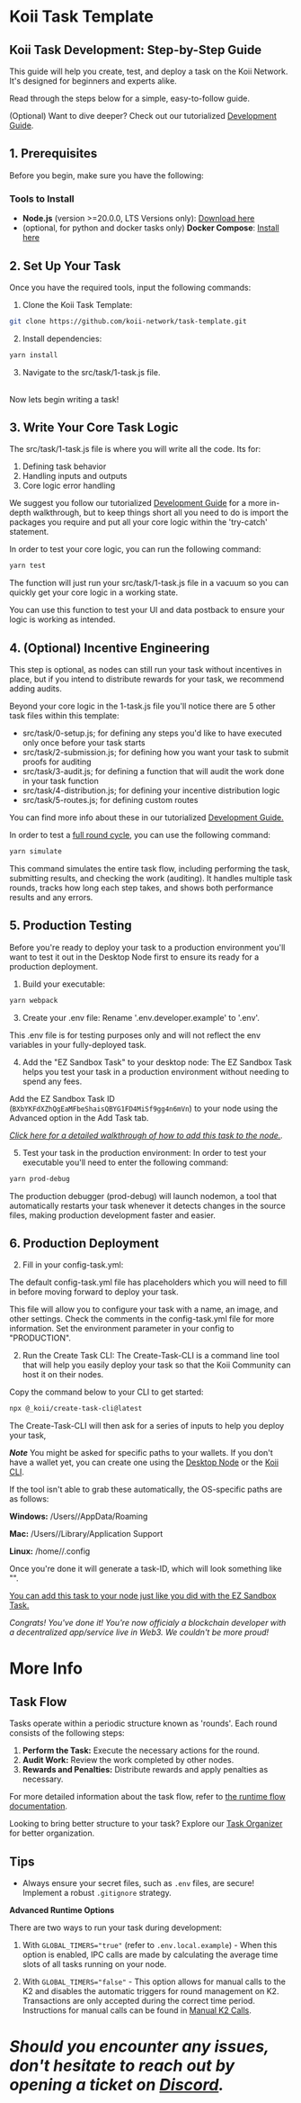 # Koii Task Template

## Koii Task Development: Step-by-Step Guide

This guide will help you create, test, and deploy a task on the Koii Network. It's designed for beginners and experts alike.

Read through the steps below for a simple, easy-to-follow guide.

(Optional) Want to dive deeper? Check out our tutorialized [Development Guide](https://github.com/koii-network/ezsandbox).

## **1. Prerequisites**
Before you begin, make sure you have the following:

### Tools to Install
- **Node.js** (version >=20.0.0, LTS Versions only): [Download here](https://nodejs.org)
- (optional, for python and docker tasks only) **Docker Compose**: [Install here](https://docs.docker.com/get-started/08_using_compose/)

## **2. Set Up Your Task**

Once you have the required tools, input the following commands:

1. Clone the Koii Task Template:
```sh
git clone https://github.com/koii-network/task-template.git
```

2. Install dependencies:
```sh
yarn install
```

3. Navigate to the src/task/1-task.js file.

\
Now lets begin writing a task!

## **3. Write Your Core Task Logic**

The src/task/1-task.js file is where you will write all the code. Its for:

1. Defining task behavior
2. Handling inputs and outputs
3. Core logic error handling

We suggest you follow our tutorialized [Development Guide](https://github.com/koii-network/ezsandbox) for a more in-depth walkthrough, but to keep things short all you need to do is import the packages you require and put all your core logic within the 'try-catch' statement.

In order to test your core logic, you can run the following command:

```sh
yarn test
```

The function will just run your src/task/1-task.js file in a vacuum so you can quickly get your core logic in a working state.

You can use this function to test your UI and data postback to ensure your logic is working as intended.

## **4. (Optional) Incentive Engineering**

This step is optional, as nodes can still run your task without incentives in place, but if you intend to distribute rewards for your task, we recommend adding audits.

Beyond your core logic in the 1-task.js file you'll notice there are 5 other task files within this template:
- src/task/0-setup.js; for defining any steps you'd like to have executed only once before your task starts
- src/task/2-submission.js; for defining how you want your task to submit proofs for auditing
- src/task/3-audit.js; for defining a function that will audit the work done in your task function
- src/task/4-distribution.js; for defining your incentive distribution logic
- src/task/5-routes.js; for defining custom routes

You can find more info about these in our tutorialized [Development Guide.](https://github.com/koii-network/ezsandbox)

In order to test a [full round cycle](https://docs.koii.network/gradual-consensus), you can use the following command:

```sh
yarn simulate
```

This command simulates the entire task flow, including performing the task, submitting results, and checking the work (auditing). It handles multiple task rounds, tracks how long each step takes, and shows both performance results and any errors.

## **5. Production Testing**

Before you're ready to deploy your task to a production environment you'll want to test it out in the Desktop Node first to ensure its ready for a production deployment.

1. Build your executable:

```sh
yarn webpack
```

3. Create your .env file:
Rename '.env.developer.example' to '.env'.

This .env file is for testing purposes only and will not reflect the env variables in your fully-deployed task.

4. Add the "EZ Sandbox Task" to your desktop node:
The EZ Sandbox Task helps you test your task in a production environment without needing to spend any fees.

Add the EZ Sandbox Task ID (`BXbYKFdXZhQgEaMFbeShaisQBYG1FD4MiSf9gg4n6mVn`) to your node using the Advanced option in the Add Task tab.

*[Click here for a detailed walkthrough of how to add this task to the node.](https://github.com/koii-network/ezsandbox/tree/main/Get%20Started%20-%20Quick%20Intro).*

5. Test your task in the production environment:
In order to test your executable you'll need to enter the following command:

```sh
yarn prod-debug
```

The production debugger (prod-debug) will launch nodemon, a tool that automatically restarts your task whenever it detects changes in the source files, making production development faster and easier.


## **6. Production Deployment**
2. Fill in your config-task.yml:

The default config-task.yml file has placeholders which you will need to fill in before moving forward to deploy your task. 

This file will allow you to configure your task with a name, an image, and other settings. Check the comments in the config-task.yml file for more information. Set the environment parameter in your config to "PRODUCTION".

2. Run the Create Task CLI:
The Create-Task-CLI is a command line tool that will help you easily deploy your task so that the Koii Community can host it on their nodes.

Copy the command below to your CLI to get started:
```sh
npx @_koii/create-task-cli@latest
```

The Create-Task-CLI will then ask for a series of inputs to help you deploy your task, 

***Note***
You might be asked for specific paths to your wallets. If you don't have a wallet yet, you can create one using the [Desktop Node](https://koii.network/node) or the [Koii CLI](https://docs.koii.network/develop/command-line-tool/koii-cli/install-cli).

If the tool isn't able to grab these automatically, the OS-specific paths are as follows:

**Windows:** /Users/<username>/AppData/Roaming

**Mac:** /Users/<username>/Library/Application Support

**Linux:** /home/<username>/.config

Once you're done it will generate a task-ID, which will look something like "<BXbYKFdXZhQgEaMFbeShaisQBYG1FD4MiSf9gg4n6mVn>". 

[You can add this task to your node just like you did with the EZ Sandbox Task.](https://github.com/koii-network/ezsandbox/tree/main/Get%20Started%20-%20Quick%20Intro)

*Congrats! You've done it! You're now officialy a blockchain developer with a decentralized app/service live in Web3. We couldn't be more proud!*

# More Info

## Task Flow

Tasks operate within a periodic structure known as 'rounds'. Each round consists of the following steps:

1. **Perform the Task:** Execute the necessary actions for the round.
2. **Audit Work:** Review the work completed by other nodes.
3. **Rewards and Penalties:** Distribute rewards and apply penalties as necessary.

For more detailed information about the task flow, refer to [the runtime flow documentation](https://docs.koii.network/concepts/what-are-tasks/what-are-tasks/gradual-consensus).

Looking to bring better structure to your task? Explore our [Task Organizer](https://www.figma.com/community/file/1220194939977550205/Task-Outline) for better organization.

## Tips

- Always ensure your secret files, such as `.env` files, are secure! Implement a robust `.gitignore` strategy.

**Advanced Runtime Options**

There are two ways to run your task during development:

1. With `GLOBAL_TIMERS="true"` (refer to `.env.local.example`) - When this option is enabled, IPC calls are made by calculating the average time slots of all tasks running on your node.

2. With `GLOBAL_TIMERS="false"` - This option allows for manual calls to the K2  and disables the automatic triggers for round management on K2. Transactions are only accepted during the correct time period. Instructions for manual calls can be found in [Manual K2 Calls](./Manual%20K2%20Calls.md).


# ***Should you encounter any issues, don't hesitate to reach out by opening a ticket on [Discord](https://discord.gg/koii-network).***